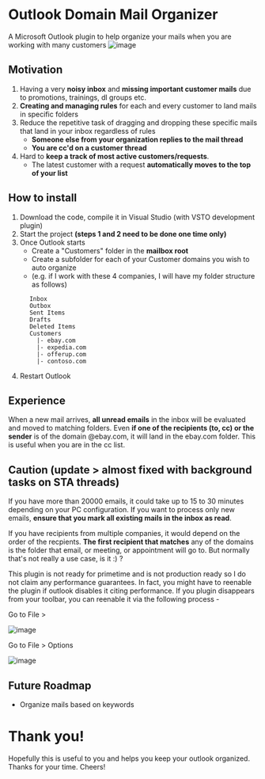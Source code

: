 # Outlook Domain Mail Organizer
A Microsoft Outlook plugin to help organize your mails when you are working with many customers
![image](https://github.com/UbhiTS/outlook-domain-mail-organizer/assets/3799525/0dc78e10-46ca-49db-a4d2-6eea7798415b)


## Motivation
1. Having a very **noisy inbox** and **missing important customer mails** due to promotions, trainings, dl groups etc.
2. **Creating and managing rules** for each and every customer to land mails in specific folders
3. Reduce the repetitive task of dragging and dropping these specific mails that land in your inbox regardless of rules
   - **Someone else from your organization replies to the mail thread**
   - **You are cc'd on a customer thread**
4. Hard to **keep a track of most active customers/requests**.
   - The latest customer with a request **automatically moves to the top of your list**

## How to install
1. Download the code, compile it in Visual Studio (with VSTO development plugin)
2. Start the project **(steps 1 and 2 need to be done one time only)**
4. Once Outlook starts
   -  Create a "Customers" folder in the **mailbox root**
   -  Create a subfolder for each of your Customer domains you wish to auto organize
   -  (e.g. if I work with these 4 companies, I will have my folder structure as follows)
```
      Inbox
      Outbox
      Sent Items
      Drafts
      Deleted Items
      Customers
        |- ebay.com
        |- expedia.com
        |- offerup.com
        |- contoso.com
```
4. Restart Outlook

## Experience
When a new mail arrives, **all unread emails** in the inbox will be evaluated and moved to matching folders. 
Even **if one of the recipients (to, cc) or the sender** is of the domain @ebay.com, it will land in the ebay.com folder. This is useful when you are in the cc list.

## Caution (update > almost fixed with background tasks on STA threads)
If you have more than 20000 emails, it could take up to 15 to 30 minutes depending on your PC configuration. If you want to process only new emails, **ensure that you mark all existing mails in the inbox as read**.

If you have recipients from multiple companies, it would depend on the order of the recpients. **The first recipient that matches** any of the domains is the folder that email, or meeting, or appointment will go to. But normally that's not really a use case, is it :) ?

This plugin is not ready for primetime and is not production ready so I do not claim any performance guarantees. In fact, you might have to reenable the plugin if outlook disables it citing performance. If you plugin disappears from your toolbar, you can reenable it via the following process -

Go to File >

![image](https://user-images.githubusercontent.com/3799525/229868171-575e6d09-9411-4577-8939-afb08db0db2f.png)

Go to File > Options

![image](https://user-images.githubusercontent.com/3799525/229867079-941f21b6-271a-463f-90bb-f322260778fa.png)

## Future Roadmap
- Organize mails based on keywords

# Thank you!
Hopefully this is useful to you and helps you keep your outlook organized. Thanks for your time.
Cheers!
